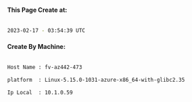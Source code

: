 
   
#### This Page Create at:

```bash

2023-02-17 - 03:54:39 UTC

```

#### Create By Machine:

```bash

Host Name : fv-az442-473

platform  : Linux-5.15.0-1031-azure-x86_64-with-glibc2.35

Ip Local  : 10.1.0.59

```

